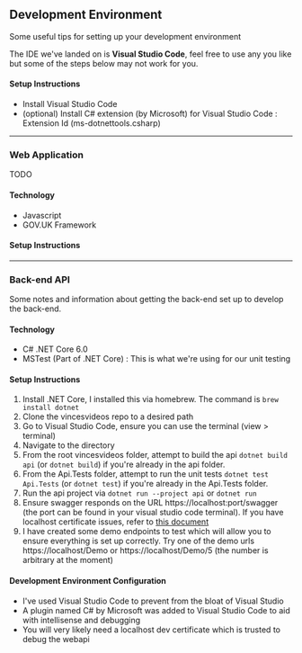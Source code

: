 ## Development Environment
Some useful tips for setting up your development environment

The IDE we've landed on is **Visual Studio Code**, feel free to use any you like but some of the steps below may not work for you.

#### Setup Instructions
- Install Visual Studio Code
- (optional) Install C# extension (by Microsoft) for Visual Studio Code : Extension Id (ms-dotnettools.csharp)

---
### Web Application
TODO

#### Technology
- Javascript
- GOV.UK Framework

#### Setup Instructions

---
### Back-end API
Some notes and information about getting the back-end set up to develop the back-end.

#### Technology
- C# .NET Core 6.0
- MSTest (Part of .NET Core) : This is what we're using for our unit testing

#### Setup Instructions
1. Install .NET Core, I installed this via homebrew. The command is `brew install dotnet`
2. Clone the vincesvideos repo to a desired path
3. Go to Visual Studio Code, ensure you can use the terminal (view > terminal)
4. Navigate to the directory
5. From the root vincesvideos folder, attempt to build the api `dotnet build api` (or `dotnet build`) if you're already in the api folder.
6. From the Api.Tests folder, attempt to run the unit tests `dotnet test Api.Tests` (or `dotnet test`) if you're already in the Api.Tests folder.
7. Run the api project via `dotnet run --project api` or `dotnet run`
8. Ensure swagger responds on the URL https://localhost:port/swagger (the port can be found in your visual studio code terminal). If you have localhost certificate issues, refer to [this document](https://docs.google.com/document/d/1Tmq-iHIfXu_bkeJ0O5CPDPkoUMKZeDTVcT0o48Vme1s/edit)
9. I have created some demo endpoints to test which will allow you to ensure everything is set up correctly. Try one of the demo urls https://localhost/Demo or https://localhost/Demo/5 (the number is arbitrary at the moment)

#### Development Environment Configuration
* I've used Visual Studio Code to prevent from the bloat of Visual Studio
* A plugin named C# by Microsoft was added to Visual Studio Code to aid with intellisense and debugging
* You will very likely need a localhost dev certificate which is trusted to debug the webapi
